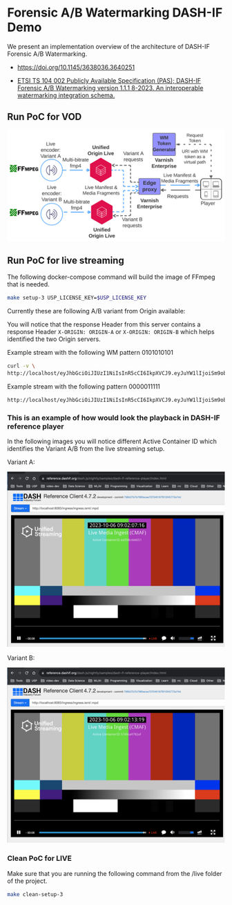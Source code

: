 # Forensic A/B Watermarking DASH-IF Demo

We present an implementation overview of the architecture of DASH-IF Forensic A/B Watermarking.

- https://doi.org/10.1145/3638036.3640251

- [ETSI TS 104 002 Publicly Available Specification (PAS); DASH-IF Forensic A/B Watermarking version 1.1.1 8-2023. An interoperable watermarking integration schema.](https://www.etsi.org/deliver/etsi_ts/104000_104099/104002/01.01.01_60/ts_104002v010101p.pdf)



## Run PoC for VOD

![alt text for screen readers](images/USP-Varnish_Live_Watermarking_architecture_PoC-Page1.png "Live Watermarking functional diagram")



## Run PoC for live streaming


The following docker-compose command will build the image of FFmpeg that is
needed.

```bash
make setup-3 USP_LICENSE_KEY=$USP_LICENSE_KEY
```

Currently these are following A/B  variant from Origin available:

You will notice that the response Header from this server contains
a response Header ``X-ORIGIN: ORIGIN-A`` or ``X-ORIGIN: ORIGIN-B`` which helps
identified the two Origin servers.

Example stream with the following WM pattern 0101010101
```bash
curl -v \
http://localhost/eyJhbGciOiJIUzI1NiIsInR5cCI6IkpXVCJ9.eyJuYW1lIjoiSm9obiBEb2UiLCIzMDAiOjEsIjMwMSI6MSwiMzAyIjoxMCwid210b2tlbi1kaXJlY3QiOnsiMzA0IjowMTAxMDEwMTAxfSwic3ViIjoiMTIzNDU2Nzg5MCIsImlzcyI6ImY0YTg0NWU5ZDEwNyJ9.0iEoLGTJLlJuYxIby6_krB8BNMpNwee40AyrHMgaR6c/ingress.isml/.mpd
```

Example stream with the following pattern 0000011111
```bash
http://localhost/eyJhbGciOiJIUzI1NiIsInR5cCI6IkpXVCJ9.eyJuYW1lIjoiSm9obiBEb2UiLCIzMDAiOjEsIjMwMSI6MSwiMzAyIjoxMCwid210b2tlbi1kaXJlY3QiOnsiMzA0IjowMDAwMDExMTExfSwic3ViIjoiMTIzNDU2Nzg5MCIsImlzcyI6ImY0YTg0NWU5ZDEwNyJ9.qXenxnAql5Lkil5kRJ6BIqlf4tD4nL08PUlcDMMr5AU/ingress.isml/.mpd
```

### This is an example of how would look the playback in DASH-IF reference player
In the following images you will notice different Active Container ID which
identifies the Variant A/B from the live streaming setup.

Variant A:

![alt text for screen readers](images/live-variant-a.png "Variant A (blue)")


Variant B:

![alt text for screen readers](images/live-variant-b.png "Variant B (green)")


### Clean PoC for LIVE
Make sure that you are running the following command from the /live folder
of the project.
```bash
make clean-setup-3
```


